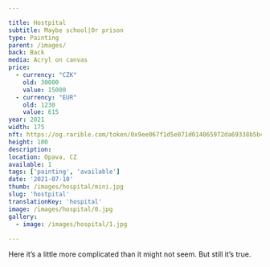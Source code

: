 ```yaml
---

title: Hostpital
subtitle: Maybe school|Or prison
type: Painting
parent: /images/
back: Back
media: Acryl on canvas
price:
  - currency: "CZK"
    old: 30000
    value: 15000
  - currency: "EUR"
    old: 1230
    value: 615
year: 2021
width: 175
nft: https://og.rarible.com/token/0x9ee067f1d5e071d014865972da69338b5bcdb246:43734702888156210097807191621251770477089412981983422281406974448217427542018
height: 100
description: 
location: Opava, CZ
available: 1
tags: ['painting', 'available']
date: '2021-07-10'
thumb: /images/hospital/mini.jpg
slug: 'hostpital'
translationKey: 'hospital'
image: /images/hospital/0.jpg
gallery:
  - image: /images/hospital/1.jpg
  
---
```

Here it’s a little more complicated than it might not seem. But still it’s true.
